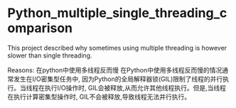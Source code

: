# Python_multiple_single_threading_comparison
This project described why sometimes using multiple threading is however slower than single threading.

Reasons:
在python中使用多线程反而慢
在Python中使用多线程反而慢的情况通常发生在I/O密集型任务中,
因为Python的全局解释器锁(GIL)限制了线程的并行执行。当线程在执行I/O操作时,
GIL会被释放,从而允许其他线程执行。但是,当线程在执行计算密集型操作时,
GIL不会被释放,导致线程无法并行执行。
